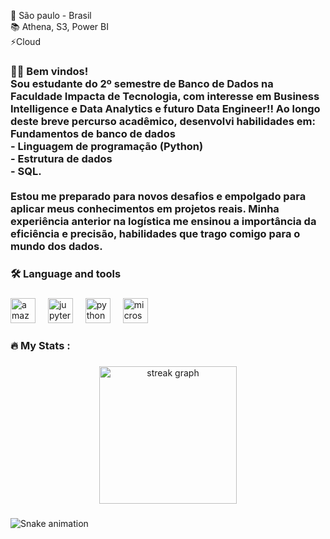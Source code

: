 <p align="left">🔭 São paulo - Brasil<br>📚 Athena, S3, Power BI<br>⚡Cloud</p>

###

<h3 align="left">👩‍💻  Bem vindos! <br>Sou estudante do 2º semestre de Banco de Dados na Faculdade Impacta de Tecnologia, com interesse em Business Intelligence e Data Analytics e futuro Data Engineer!! Ao longo deste breve percurso acadêmico, desenvolvi habilidades em:<br>Fundamentos de banco de dados<br>- Linguagem de programação (Python)<br>- Estrutura de dados <br>- SQL.<br><br>Estou me preparado para novos desafios e empolgado para aplicar meus conhecimentos em projetos reais. Minha experiência anterior na logística me ensinou a importância da eficiência e precisão, habilidades que trago comigo para o mundo dos dados.</h3>

###

<h3 align="left">🛠 Language and tools</h3>

###

<div align="left">
  <img src="https://cdn.jsdelivr.net/gh/devicons/devicon/icons/amazonwebservices/amazonwebservices-original-wordmark.svg" height="40" alt="amazonwebservices logo"  />
  <img width="12" />
  <img src="https://cdn.jsdelivr.net/gh/devicons/devicon/icons/jupyter/jupyter-original-wordmark.svg" height="40" alt="jupyter logo"  />
  <img width="12" />
  <img src="https://cdn.jsdelivr.net/gh/devicons/devicon/icons/python/python-original.svg" height="40" alt="python logo"  />
  <img width="12" />
  <img src="https://cdn.jsdelivr.net/gh/devicons/devicon/icons/microsoftsqlserver/microsoftsqlserver-plain.svg" height="40" alt="microsoftsqlserver logo"  />
</div>

###

<h3 align="left">🔥   My Stats :</h3>

###

<div align="center">
  <img src="https://streak-stats.demolab.com?user=Hernancatta&locale=en&mode=daily&theme=dark&hide_border=false&border_radius=5&order=3" height="220" alt="streak graph"  />
</div>

###

<img src="https://raw.githubusercontent.com/Hernancatta/Hernancatta/output/snake.svg" alt="Snake animation" />

###

